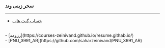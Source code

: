 ### سحر زینی وند
 
---
- [حساب گیت هاب](https://github.com/saharzeinivand)
<br/>
- [رزومه](https://courses-zeinivand.github.io/resume.githab.io/)
<br/>
- [PNU_3991_AR](https://github.com/saharzeinivand/PNU_3991_AR)

